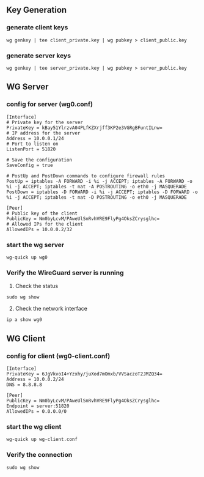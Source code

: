 ## Key Generation
### generate client keys
```
wg genkey | tee client_private.key | wg pubkey > client_public.key
```

### generate server keys
```
wg genkey | tee server_private.key | wg pubkey > server_public.key
```

## WG Server
### config for server (wg0.conf)
```shell
[Interface]
# Private key for the server
PrivateKey = kBay51YlrzvA04PLfKZXrjff3KP2e3VGRgBFuntILnw=
# IP address for the server
Address = 10.0.0.1/24
# Port to listen on
ListenPort = 51820

# Save the configuration
SaveConfig = true

# PostUp and PostDown commands to configure firewall rules
PostUp = iptables -A FORWARD -i %i -j ACCEPT; iptables -A FORWARD -o %i -j ACCEPT; iptables -t nat -A POSTROUTING -o eth0 -j MASQUERADE
PostDown = iptables -D FORWARD -i %i -j ACCEPT; iptables -D FORWARD -o %i -j ACCEPT; iptables -t nat -D POSTROUTING -o eth0 -j MASQUERADE

[Peer]
# Public key of the client
PublicKey = Nm0byLcvM/PAweUlSnRvhVRE9FlyPg4OksZCrysglhc=
# Allowed IPs for the client
AllowedIPs = 10.0.0.2/32
```

### start the wg server
```shell
wg-quick up wg0
```

### Verify the WireGuard server is running
1. Check the status
```shell
sudo wg show
```
2. Check the network interface
```shell
ip a show wg0
```

## WG Client
### config for client (wg0-client.conf)
```shell
[Interface]
PrivateKey = 6JgVkvoI4+Yzxhy/juXod7mOmxb/VVSaczoT2JMZQ34=
Address = 10.0.0.2/24
DNS = 8.8.8.8

[Peer]
PublicKey = Nm0byLcvM/PAweUlSnRvhVRE9FlyPg4OksZCrysglhc=
Endpoint = server:51820
AllowedIPs = 0.0.0.0/0
```

### start the wg client
```shell
wg-quick up wg-client.conf
```
### Verify the connection
```shell
sudo wg show
```
